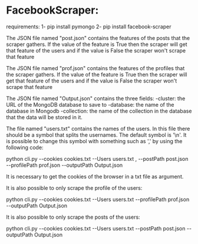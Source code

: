 # FacebookScraper:

requirements:
1- pip install pymongo
2- pip install facebook-scraper

The JSON file named "post.json" contains the features of the posts that the scraper gathers. If the value of the feature is True then the scraper will get that feature of the users and if the value is False the scraper won't scrape that feature

The JSON file named "prof.json" contains the features of the profiles that the scraper gathers. If the value of the feature is True then the scraper will get that feature of the users and if the value is False the scraper won't scrape that feature

The JSON file named "Output.json" contains the three fields:
-cluster: the URL of the MongoDB database to save to
-database: the name of the database in Mongodb
-collection: the name of the collection in the database that the data will be stored in it.

The file named "users.txt" contains the names of the users.
In this file there should be a symbol that splits the usernames.
The default symbol is '\n'.
It is possible to change this symbol with something such as ',' by using the following code:

python cli.py --cookies cookies.txt --Users users.txt , --postPath post.json --profilePath prof.json --outputPath Output.json

It is necessary to get the cookies of the browser in a txt file as argument.

It is also possible to only scrape the profile of the users:

python cli.py --cookies cookies.txt --Users users.txt --profilePath prof.json --outputPath Output.json

It is also possible to only scrape the posts of the users:

python cli.py --cookies cookies.txt --Users users.txt --postPath post.json --outputPath Output.json


